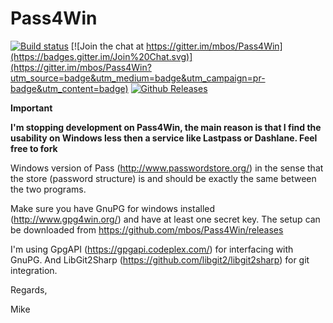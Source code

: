 # Pass4Win
[![Build status](https://ci.appveyor.com/api/projects/status/vv9ne2d4au8b5e9p/branch/master?svg=true)](https://ci.appveyor.com/project/mbos/pass4win/branch/master)
[![Join the chat at https://gitter.im/mbos/Pass4Win](https://badges.gitter.im/Join%20Chat.svg)](https://gitter.im/mbos/Pass4Win?utm_source=badge&utm_medium=badge&utm_campaign=pr-badge&utm_content=badge)
[![Github Releases](https://img.shields.io/github/downloads/mbos/pass4win/latest/total.svg)]()


**Important**

**I'm stopping development on Pass4Win, the main reason is that I find the usability on Windows less then a service like Lastpass or Dashlane. Feel free to fork**

Windows version of Pass (http://www.passwordstore.org/) in the sense that the store (password structure) is and should be exactly the same between the two programs.

Make sure you have GnuPG for windows installed (http://www.gpg4win.org/) and have at least one secret key.
The setup can be downloaded from https://github.com/mbos/Pass4Win/releases

I'm using GpgAPI (https://gpgapi.codeplex.com/) for interfacing with GnuPG. And LibGit2Sharp (https://github.com/libgit2/libgit2sharp) for git integration.


Regards,

Mike


